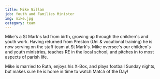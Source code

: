 ```yaml
---
title: Mike Gillam
job: Youth and Families Minister
img: mike.jpg
category: team
---
```

Mike's a St Mark's lad from birth, growing up through the children's and youth work. Having returned from Preston (Uni & vocational training) he is now serving on the staff team at St Mark's. Mike oversee's our children's and youth ministries, teaches RE in the local school, and pitches in to most aspects of parish life.

Mike is married to Ruth, enjoys his X-Box, and plays football Sunday nights, but makes sure he is home in time to watch Match of the Day!
